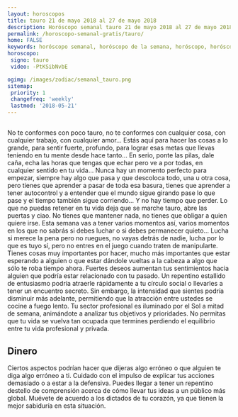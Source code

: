 ```yaml
---
layout: horoscopos
title: tauro 21 de mayo 2018 al 27 de mayo 2018 
description: Horóscopo semanal tauro 21 de mayo 2018 al 27 de mayo 2018. 
permalink: /horoscopo-semanal-gratis/tauro/
home: FALSE
keywords: horóscopo semanal, horóscopo de la semana, horóscopo, horóscopo gratis,horóscopos, horóscopo esperanza gracia, horoscopos tauro la semana, horóscopos gratis, Tarot, Astrologia, Zodíaco, tauro, horoscopo gratis, semanal
horoscopo:
 signo: tauro
 video: -PtKSibNvbE

ogimg: /images/zodiac/semanal_tauro.png
sitemap:
 priority: 1
 changefreq: 'weekly'
 lastmod: '2018-05-21'
---
```




## 

No te conformes con poco tauro, no te conformes con cualquier cosa, con cualquier trabajo, con cualquier amor… Estás aquí para hacer las cosas a lo grande, para sentir fuerte, profundo, para lograr esas metas que llevas teniendo en tu mente desde hace tanto… En serio, ponte las pilas, dale caña, echa las horas que tengas que echar pero ve a por todas, en cualquier sentido en tu vida… Nunca hay un momento perfecto para empezar, siempre hay algo que pasa y que descoloca todo, una u otra cosa, pero tienes que aprender a pasar de toda esa basura, tienes que aprender a tener autocontrol y a entender que el mundo sigue girando pase lo que pase y el tiempo también sigue corriendo… Y no hay tiempo que perder. Lo que no puedas retener en tu vida deja que se marche tauro, abre las puertas y ciao. No tienes que mantener nada, no tienes que obligar a quien quiere irse. Esta semana vas a tener varios momentos así, varios momentos en los que no sabrás si debes luchar o si debes permanecer quieto… Lucha si merece la pena pero no ruegues, no vayas detrás de nadie, lucha por lo que es tuyo sí, pero no entres en el juego cuando traten de manipularte. Tienes cosas muy importantes por hacer, mucho más importantes que estar esperando a alguien o que estar dándole vueltas a la cabeza a algo que sólo te roba tiempo ahora.
Fuertes deseos aumentan tus sentimientos hacia alguien que podría estar relacionado con tu pasado. Un repentino estallido de entusiasmo podría atraerle rápidamente a tu círculo social o llevarles a tener un encuentro secreto. Sin embargo, la intensidad que sientes podría disminuir más adelante, permitiendo que la atracción entre ustedes se cocine a fuego lento. Tu sector profesional es iluminado por el Sol a mitad de semana, animándote a analizar tus objetivos y prioridades. No permitas que tu vida se vuelva tan ocupada que termines perdiendo el equilibrio entre tu vida profesional y privada.

## Dinero

Ciertos aspectos podrían hacer que dijeras algo erróneo o que alguien te diga algo erróneo a ti. Cuidado con el impulso de explicar tus acciones demasiado o a estar a la defensiva. Puedes llegar a tener un repentino destello de comprensión acerca de cómo llevar tus ideas a un público más global. Muévete de acuerdo a los dictados de tu corazón, ya que tienen la mejor sabiduría en esta situación.